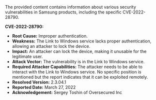 The provided content contains information about various security vulnerabilities in Samsung products, including the specific CVE-2022-28790.

**CVE-2022-28790:**

*   **Root Cause:** Improper authentication.
*   **Weakness:** The Link to Windows service lacks proper authentication, allowing an attacker to lock the device.
*   **Impact:** An attacker can lock the device, making it unusable for the legitimate user.
*   **Attack Vector:** The vulnerability is in the Link to Windows service.
*   **Required Attacker Capabilities:** The attacker needs to be able to interact with the Link to Windows service. No specific position is mentioned but the report indicates that it can be exploited remotely.
*   **Resolved Version:** 2.3.04.1
*   **Reported Date:** March 27, 2022
*   **Acknowledgement:** Sergey Toshin of Oversecured Inc